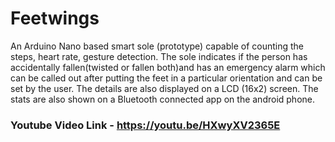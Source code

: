 # Feetwings
An Arduino Nano based smart sole (prototype) capable of counting the steps, heart rate, gesture detection. The sole indicates if the person has accidentally fallen(twisted or fallen both)and has an emergency alarm which can be called out after putting the feet in a particular orientation and can be set by the user. The details are also displayed on a LCD (16x2) screen. The stats are also shown on a Bluetooth connected app on the android phone.

<h3> Youtube Video Link - <a href='https://youtu.be/HXwyXV2365E'> https://youtu.be/HXwyXV2365E </a> </h3>



